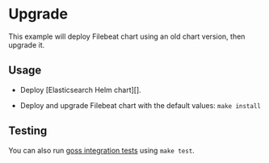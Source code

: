 # Upgrade

This example will deploy Filebeat chart using an old chart version,
then upgrade it.


## Usage

* Deploy [Elasticsearch Helm chart][].

* Deploy and upgrade Filebeat chart with the default values: `make install`


## Testing

You can also run [goss integration tests][] using `make test`.


[goss integration tests]: https://github.com/elastic/helm-charts/tree/master/filebeat/examples/upgrade/test/goss.yaml
